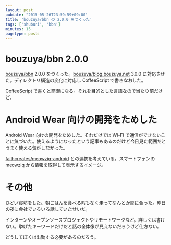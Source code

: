 ```yaml
---
layout: post
pubdate: "2015-05-26T23:59:59+09:00"
title: 'bouzuya/bbn の 2.0.0 をつくった'
tags: ['shuburi', 'bbn']
minutes: 15
pagetype: posts
---
```

# bouzuya/bbn 2.0.0

[bouzuya/bbn][] 2.0.0 をつくった。[bouzuya/blog.bouzuya.net][] 3.0.0 に対応させた。ディレクトリ構造の変化に対応し CoffeeScript で書きなおした。

CoffeeScript で書くと簡潔になる。それを目的とした言語なので当たり前だけど。

# Android Wear 向けの開発をためした

Android Wear 向けの開発をためした。それだけでは Wi-Fi で通信ができないことに気づいた。使えるようになったという記事もあるのだけど今日見た範囲だとうまく使える気がしなかった。

[faithcreates/meowziq-android][] との連携を考えている。スマートフォンの meowziq から情報を取得して表示するイメージ。

# その他

ひどい寝坊をした。朝ごはんを食べる暇もなく走ってなんとか間に合った。昨日の夜に会社でいろいろ話していたせいだ。

インターンやオープンソースプロジェクトやリモートワークなど。詳しくは書けない。挙げたキーワードだけだと話の全体像が見えないだろうけど仕方ない。

どうしてぼくは出勤する必要があるのだろう。

[bouzuya/bbn]: https://github.com/bouzuya/bbn
[bouzuya/blog.bouzuya.net]: https://github.com/bouzuya/blog.bouzuya.net
[faithcreates/meowziq-android]: https://github.com/faithcreates/meowziq-android
